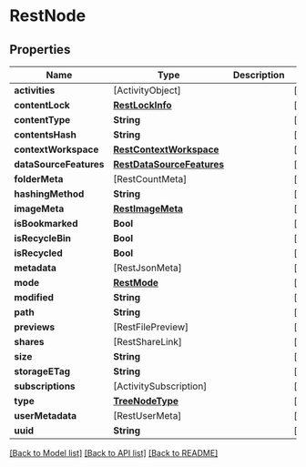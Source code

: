 # RestNode

## Properties
Name | Type | Description | Notes
------------ | ------------- | ------------- | -------------
**activities** | [ActivityObject] |  | [optional] 
**contentLock** | [**RestLockInfo**](RestLockInfo.md) |  | [optional] 
**contentType** | **String** |  | [optional] 
**contentsHash** | **String** |  | [optional] 
**contextWorkspace** | [**RestContextWorkspace**](RestContextWorkspace.md) |  | [optional] 
**dataSourceFeatures** | [**RestDataSourceFeatures**](RestDataSourceFeatures.md) |  | [optional] 
**folderMeta** | [RestCountMeta] |  | [optional] 
**hashingMethod** | **String** |  | [optional] 
**imageMeta** | [**RestImageMeta**](RestImageMeta.md) |  | [optional] 
**isBookmarked** | **Bool** |  | [optional] 
**isRecycleBin** | **Bool** |  | [optional] 
**isRecycled** | **Bool** |  | [optional] 
**metadata** | [RestJsonMeta] |  | [optional] 
**mode** | [**RestMode**](RestMode.md) |  | [optional] 
**modified** | **String** |  | [optional] 
**path** | **String** |  | [optional] 
**previews** | [RestFilePreview] |  | [optional] 
**shares** | [RestShareLink] |  | [optional] 
**size** | **String** |  | [optional] 
**storageETag** | **String** |  | [optional] 
**subscriptions** | [ActivitySubscription] |  | [optional] 
**type** | [**TreeNodeType**](TreeNodeType.md) |  | [optional] 
**userMetadata** | [RestUserMeta] |  | [optional] 
**uuid** | **String** |  | [optional] 

[[Back to Model list]](../README.md#documentation-for-models) [[Back to API list]](../README.md#documentation-for-api-endpoints) [[Back to README]](../README.md)


